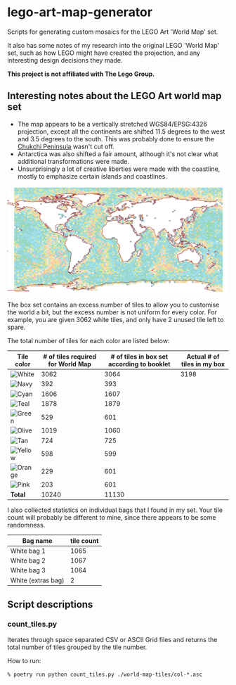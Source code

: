 # lego-art-map-generator

Scripts for generating custom mosaics for the LEGO Art 'World Map' set.

It also has some notes of my research into the original LEGO 'World Map' set,
such as how LEGO might have created the projection, and any interesting design
decisions they made.

**This project is not affiliated with The Lego Group.**

## Interesting notes about the LEGO Art world map set

* The map appears to be a vertically stretched WGS84/EPSG:4326 projection,
  except all the continents are shifted 11.5 degrees to the west and 3.5 degrees
  to the south. This was probably done to ensure the
  [Chukchi Peninsula][chukchi-peninsula] wasn't cut off.
* Antarctica was also shifted a fair amount, although it's not clear what
  additional transformations were made.
* Unsurprisingly a lot of creative liberties were made with the coastline,
  mostly to emphasize certain islands and coastlines.

![LEGO World Map with coastlines on top](world-map-with-coastlines.png)

[chukchi-peninsula]: https://en.wikipedia.org/wiki/Chukchi_Peninsula

The box set contains an excess number of tiles to allow you to customise the
world a bit, but the excess number is not uniform for every color. For example,
you are given 3062 white tiles, and only have 2 unused tile left to spare.

The total number of tiles for each color are listed below:

| Tile color | # of tiles required for World Map | # of tiles in box set according to booklet | Actual # of tiles in my box |
|---|---|---|---|
| ![White](https://img.shields.io/badge/-White-snow) | 3062 | 3064 | 3198 |
| ![Navy](https://img.shields.io/badge/-Navy-rgb(0,53,91)) | 392 | 393 |
| ![Cyan](https://img.shields.io/badge/-Cyan-rgb(19,183,210)) | 1606 | 1607 |
| ![Teal](https://img.shields.io/badge/-Teal-rgb(0,153,150)) | 1878 | 1879 |
| ![Green](https://img.shields.io/badge/-Green-rgb(0,161,55)) | 529 | 601 |
| ![Olive](https://img.shields.io/badge/-Olive-rgb(162,197,16)) | 1019 | 1060 |
| ![Tan](https://img.shields.io/badge/-Tan-rgb(226,202,144)) | 724 | 725 |
| ![Yellow](https://img.shields.io/badge/-Yellow-rgb(248,172,0)) | 598 | 599 |
| ![Orange](https://img.shields.io/badge/-Orange-rgb(238,117,0)) | 229 | 601 |
| ![Pink](https://img.shields.io/badge/-Pink-rgb(237,106,112)) | 203 | 601 |
| **Total** | 10240 | 11130 |

I also collected statistics on individual bags that I found in my set.
Your tile count will probably be different to mine, since there appears to be
some randomness.

| Bag name | tile count |
|---|---|
| White bag 1 | 1065 |
| White bag 2 | 1067 |
| White bag 3 | 1064 |
| White (extras bag) | 2 |

## Script descriptions

### count_tiles.py

Iterates through space separated CSV or ASCII Grid files and  returns the total
number of tiles grouped by the tile number.  

How to run:

```console
% poetry run python count_tiles.py ./world-map-tiles/col-*.asc
```
